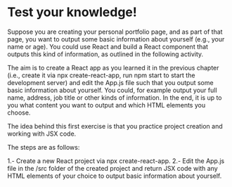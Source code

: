 # Test your knowledge!

Suppose you are creating your personal portfolio page, and as part of that page, you want to output some basic information about yourself (e.g., your name or age). You could use React and build a React component that outputs this kind of information, as outlined in the following activity.

The aim is to create a React app as you learned it in the previous chapter (i.e., create it via npx create-react-app, run npm start to start the development server) and edit the App.js file such that you output some basic information about yourself. You could, for example output your full name, address, job title or other kinds of information. In the end, it is up to you what content you want to output and which HTML elements you choose.

The idea behind this first exercise is that you practice project creation and working with JSX code.

The steps are as follows:

1.- Create a new React project via npx create-react-app.
2.- Edit the App.js file in the /src folder of the created project and return JSX code with any HTML elements of your choice to output basic information about yourself.
